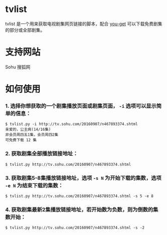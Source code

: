 # tvlist

tvlist 是一个用来获取电视剧集网页链接的脚本，配合 [you-get](https://github.com/soimort/you-get) 可以下载免费剧集的部分或全部剧集。

# 支持网站

  Sohu 搜狐网
  
# 如何使用

### 1. 选择你想获取的一个剧集播放页面或剧集页面， `-i` 选项可以显示简单的信息：  

```
$ tvlist.py -i http://tv.sohu.com/20160907/n467893374.shtml 
亲爱的，公主病(14/16集)
非会员周四五1集，会员周四2集
可免费下载 12 集
```

### 2. 获取剧集全部播放链接地址： 

```
$ tvlist.py http://tv.sohu.com/20160907/n467893374.shtml 
```

### 3. 获取剧集5-8集播放链接地址，选项 `-s N` 为开始下载的集数，选项 `-e N` 为结束下载的集数： 

```
$ tvlist.py http://tv.sohu.com/20160907/n467893374.shtml -s 5 -e 8
```

### 4. 获取剧集最新2集播放链接地址，若开始数为负数，则为倒数的集数开始： 

```
$ tvlist.py http://tv.sohu.com/20160907/n467893374.shtml -s -2
```

